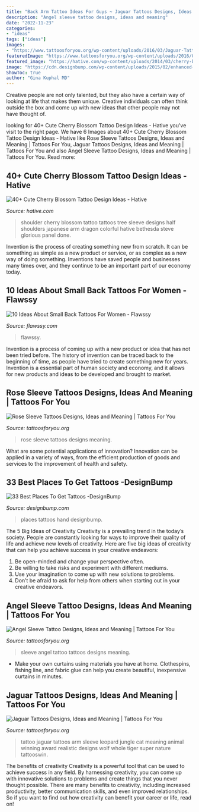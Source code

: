 ```yaml
---
title: "Back Arm Tattoo Ideas For Guys ~ Jaguar Tattoos Designs, Ideas And Meaning"
description: "Angel sleeve tattoo designs, ideas and meaning"
date: "2022-11-23"
categories:
- "ideas"
tags: ["ideas"]
images:
- "https://www.tattoosforyou.org/wp-content/uploads/2016/03/Jaguar-Tattoos.jpg"
featuredImage: "https://www.tattoosforyou.org/wp-content/uploads/2016/03/Jaguar-Tattoos.jpg"
featured_image: "https://hative.com/wp-content/uploads/2014/03/cherry-blossom-tattoos/12-cherry-blossom-on-shoulder.jpg"
image: "https://cdn.designbump.com/wp-content/uploads/2015/02/enhanced-buzz-30136-1393389869-16.jpg"
ShowToc: true
author: "Gina Kuphal MD"
---
```



Creative people are not only talented, but they also have a certain way of looking at life that makes them unique. Creative individuals can often think outside the box and come up with new ideas that other people may not have thought of.

	

		
looking for 40+ Cute Cherry Blossom Tattoo Design Ideas - Hative you've visit to the right page. We have 6 Images about 40+ Cute Cherry Blossom Tattoo Design Ideas - Hative like Rose Sleeve Tattoos Designs, Ideas and Meaning | Tattoos For You, Jaguar Tattoos Designs, Ideas and Meaning | Tattoos For You and also Angel Sleeve Tattoo Designs, Ideas and Meaning | Tattoos For You. Read more:
		
    
## 40+ Cute Cherry Blossom Tattoo Design Ideas - Hative

<img loading=lazy src="https://hative.com/wp-content/uploads/2014/03/cherry-blossom-tattoos/12-cherry-blossom-on-shoulder.jpg" onerror="this.onerror=null;this.src='https://tse2.mm.bing.net/th?id=OIP.ju1fGB7B9OwgdSmPtyLzYQHaJ4&amp;pid=15.1';" alt="40+ Cute Cherry Blossom Tattoo Design Ideas - Hative">

_Source: hative.com_

>shoulder cherry blossom tattoo tattoos tree sleeve designs half shoulders japanese arm dragon colorful hative bethesda steve glorious panel done. 

	

Invention is the process of creating something new from scratch. It can be something as simple as a new product or service, or as complex as a new way of doing something. Inventions have saved people and businesses many times over, and they continue to be an important part of our economy today.

    
## 10 Ideas About Small Back Tattoos For Women - Flawssy

<img loading=lazy src="https://www.flawssy.com/wp-content/uploads/2016/06/small-back-tattoos-for-womens.jpg" onerror="this.onerror=null;this.src='https://tse3.mm.bing.net/th?id=OIP.q_t3KeZ8wjZG4dxjyM_pcQHaJ4&amp;pid=15.1';" alt="10 Ideas About Small Back Tattoos For Women - Flawssy">

_Source: flawssy.com_

>flawssy. 

	

Invention is a process of coming up with a new product or idea that has not been tried before. The history of invention can be traced back to the beginning of time, as people have tried to create something new for years. Invention is a essential part of human society and economy, and it allows for new products and ideas to be developed and brought to market.

    
## Rose Sleeve Tattoos Designs, Ideas And Meaning | Tattoos For You

<img loading=lazy src="https://www.tattoosforyou.org/wp-content/uploads/2018/01/Rose-Sleeve-Tattoos-for-Women.jpg" onerror="this.onerror=null;this.src='https://tse3.mm.bing.net/th?id=OIP.U6H_w6qsxJhEs38OoNkF0wHaJ3&amp;pid=15.1';" alt="Rose Sleeve Tattoos Designs, Ideas and Meaning | Tattoos For You">

_Source: tattoosforyou.org_

>rose sleeve tattoos designs meaning. 

	

What are some potential applications of innovation?
Innovation can be applied in a variety of ways, from the efficient production of goods and services to the improvement of health and safety.

    
## 33 Best Places To Get Tattoos -DesignBump

<img loading=lazy src="https://cdn.designbump.com/wp-content/uploads/2015/02/enhanced-buzz-30136-1393389869-16.jpg" onerror="this.onerror=null;this.src='https://tse3.mm.bing.net/th?id=OIP.Mfu0nAmG41_h4eO_HYlt1wHaLG&amp;pid=15.1';" alt="33 Best Places To Get Tattoos -DesignBump">

_Source: designbump.com_

>places tattoos hand designbump. 

	

The 5 Big Ideas of Creativity
Creativity is a prevailing trend in the today’s society. People are constantly looking for ways to improve their quality of life and achieve new levels of creativity. Here are five big ideas of creativity that can help you achieve success in your creative endeavors: 
1. Be open-minded and change your perspective often.
2. Be willing to take risks and experiment with different mediums.
3. Use your imagination to come up with new solutions to problems.
4. Don’t be afraid to ask for help from others when starting out in your creative endeavors.

    
## Angel Sleeve Tattoo Designs, Ideas And Meaning | Tattoos For You

<img loading=lazy src="https://www.tattoosforyou.org/wp-content/uploads/2017/11/Angel-Sleeve-Tattoos.jpg" onerror="this.onerror=null;this.src='https://tse1.mm.bing.net/th?id=OIP.sMA8vxhnkOs29SSJQELtCwHaMl&amp;pid=15.1';" alt="Angel Sleeve Tattoo Designs, Ideas and Meaning | Tattoos For You">

_Source: tattoosforyou.org_

>sleeve angel tattoo tattoos designs meaning. 

	

- Make your own curtains using materials you have at home. Clothespins, fishing line, and fabric glue can help you create beautiful, inexpensive curtains in minutes.

    
## Jaguar Tattoos Designs, Ideas And Meaning | Tattoos For You

<img loading=lazy src="https://www.tattoosforyou.org/wp-content/uploads/2016/03/Jaguar-Tattoos.jpg" onerror="this.onerror=null;this.src='https://tse4.mm.bing.net/th?id=OIP.jL_1gFpF7b31WV6ppfD18QHaJ3&amp;pid=15.1';" alt="Jaguar Tattoos Designs, Ideas and Meaning | Tattoos For You">

_Source: tattoosforyou.org_

>tattoo jaguar tattoos arm sleeve leopard jungle cat meaning animal winning award realistic designs wolf whole tiger super nature tattooswin. 

	

The benefits of creativity
Creativity is a powerful tool that can be used to achieve success in any field. By harnessing creativity, you can come up with innovative solutions to problems and create things that you never thought possible. There are many benefits to creativity, including increased productivity, better communication skills, and even improved relationships. So if you want to find out how creativity can benefit your career or life, read on!

